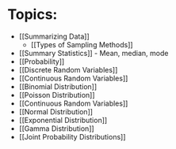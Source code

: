 # Topics:
- [[Summarizing Data]]
	- [[Types of Sampling Methods]]
- [[Summary Statistics]] - Mean, median, mode
- [[Probability]]
- [[Discrete Random Variables]]
- [[Continuous Random Variables]]
- [[Binomial Distribution]]
- [[Poisson Distribution]]
- [[Continuous Random Variables]]
- [[Normal Distribution]]
- [[Exponential Distribution]]
- [[Gamma Distribution]]
- [[Joint Probability Distributions]]



